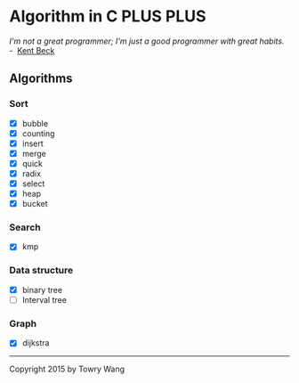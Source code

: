 # Algorithm in C PLUS PLUS

*I'm not a great programmer; I'm just a good programmer with great habits.* -  [Kent Beck](http://www.goodreads.com/author/show/25211.Kent_Beck)

## Algorithms

### Sort

- [x] bubble
- [x] counting
- [x] insert
- [x] merge
- [x] quick
- [x] radix
- [x] select
- [x] heap
- [x] bucket

### Search

- [x] kmp

### Data structure

- [x] binary tree
- [ ] Interval tree

### Graph

- [x] dijkstra

---

Copyright 2015 by Towry Wang
